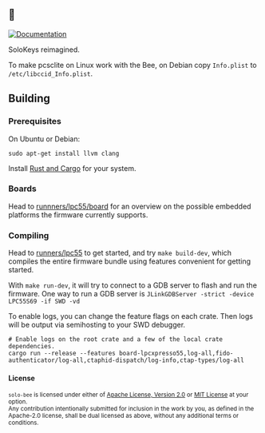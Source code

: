 ## 🐝

[![Documentation][docs-image]][docs-link]

SoloKeys reimagined.

To make pcsclite on Linux work with the Bee, on Debian copy `Info.plist` to `/etc/libccid_Info.plist`.

[docs-image]: https://img.shields.io/badge/docs-book-green?style=flat-square
[docs-link]: https://solo-bee.netlify.com

## Building

### Prerequisites

On Ubuntu or Debian:

```
sudo apt-get install llvm clang
```

Install [Rust and Cargo](https://www.rust-lang.org/tools/install) for your system.


### Boards

Head to [runnners/lpc55/board](runners/lpc55/board) for an overview on the possible embedded platforms the firmware
currently supports.

### Compiling

Head to [runners/lpc55](runners/lpc55) to get started, and try `make build-dev`, which compiles
the entire firmware bundle using features convenient for getting started.

With `make run-dev`, it will try to connect to a GDB server to flash and run the firmware.
One way to run a GDB server is `JLinkGDBServer -strict -device LPC55S69 -if SWD -vd`

To enable logs, you can change the feature flags on each crate.  Then logs will be output via semihosting to your SWD debugger.
```
# Enable logs on the root crate and a few of the local crate dependencies.
cargo run --release --features board-lpcxpresso55,log-all,fido-authenticator/log-all,ctaphid-dispatch/log-info,ctap-types/log-all
```

#### License

<sup>`solo-bee` is licensed under either of [Apache License, Version 2.0](LICENSE-APACHE) or [MIT License](LICENSE-MIT) at your option.</sup>
<br>
<sub>Any contribution intentionally submitted for inclusion in the work by you, as defined in the Apache-2.0 license, shall be dual licensed as above, without any additional terms or conditions.</sub>
